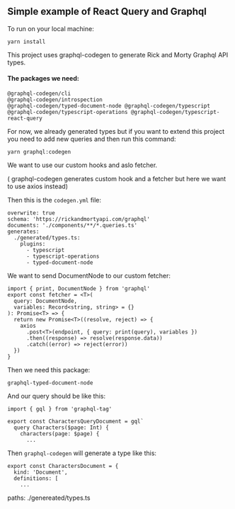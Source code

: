 ## Simple example of React Query and Graphql

To run on your local machine:

`yarn install`

This project uses graphql-codegen to generate Rick and Morty Graphql API types.

#### The packages we need:

```
@graphql-codegen/cli
@graphql-codegen/introspection
@graphql-codegen/typed-document-node @graphql-codegen/typescript
@graphql-codegen/typescript-operations @graphql-codegen/typescript-react-query
```

For now, we already generated types but if you want to extend this project you need to add new queries and then run this command:

`yarn graphql:codegen`

We want to use our custom hooks and aslo fetcher.

( graphql-codegen generates custom hook and a fetcher but here we want to use axios instead)

Then this is the `codegen.yml` file:

```
overwrite: true
schema: 'https://rickandmortyapi.com/graphql'
documents: './components/**/*.queries.ts'
generates:
  ./generated/types.ts:
    plugins:
      - typescript
      - typescript-operations
      - typed-document-node

```

We want to send DocumentNode to our custom fetcher:

```
import { print, DocumentNode } from 'graphql'
export const fetcher = <T>(
  query: DocumentNode,
  variables: Record<string, string> = {}
): Promise<T> => {
  return new Promise<T>((resolve, reject) => {
    axios
      .post<T>(endpoint, { query: print(query), variables })
      .then((response) => resolve(response.data))
      .catch((error) => reject(error))
  })
}
```

Then we need this package:

`graphql-typed-document-node`

And our query should be like this:

```
import { gql } from 'graphql-tag'

export const CharactersQueryDocument = gql`
  query Characters($page: Int) {
    characters(page: $page) {
      ...
```

Then `graphql-codegen` will generate a type like this:

```
export const CharactersDocument = {
  kind: 'Document',
  definitions: [
    ...
```

paths: ./genereated/types.ts
